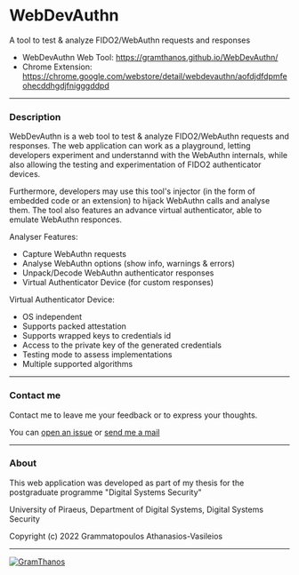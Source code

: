 # WebDevAuthn
A tool to test &amp; analyze FIDO2/WebAuthn requests and responses

 - WebDevAuthn Web Tool: https://gramthanos.github.io/WebDevAuthn/
 - Chrome Extension: https://chrome.google.com/webstore/detail/webdevauthn/aofdjdfdpmfeohecddhgdjfnigggddpd

___

### Description

WebDevAuthn is a web tool to test & analyze FIDO2/WebAuthn requests and responses. The web application can work as a playground, letting developers experiment and understannd with the WebAuthn internals, while also allowing the testing and experimentation of FIDO2 authenticator devices.

Furthermore, developers may use this tool's injector (in the form of embedded code or an extension) to hijack WebAuthn calls and analyse them. The tool also features an advance virtual authenticator, able to emulate WebAuthn responces.

Analyser Features:
- Capture WebAuthn requests
- Analyse WebAuthn options (show info, warnings & errors)
- Unpack/Decode WebAuthn authenticator responses
- Virtual Authenticator Device (for custom responses)

Virtual Authenticator Device:
- OS independent
- Supports packed attestation
- Supports wrapped keys to credentials id
- Access to the private key of the generated credentials
- Testing mode to assess implementations
- Multiple supported algorithms

___


### Contact me

Contact me to leave me your feedback or to express your thoughts.

You can [open an issue](https://github.com/GramThanos/WebDevAuthn/issues) or [send me a mail](mailto:gramthanos@gmail.com)

___


### About

This web application was developed as part of my thesis for the postgraduate programme "Digital Systems Security"

University of Piraeus, Department of Digital Systems, Digital Systems Security

Copyright (c) 2022 Grammatopoulos Athanasios-Vasileios

___

[![GramThanos](https://avatars2.githubusercontent.com/u/14858959?s=42&v=4)](https://github.com/GramThanos)
